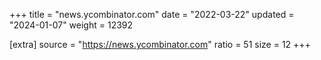 +++
title = "news.ycombinator.com"
date = "2022-03-22"
updated = "2024-01-07"
weight = 12392

[extra]
source = "https://news.ycombinator.com"
ratio = 51
size = 12
+++
